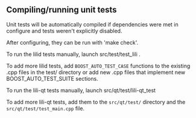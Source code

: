 Compiling/running unit tests
------------------------------------

Unit tests will be automatically compiled if dependencies were met in configure
and tests weren't explicitly disabled.

After configuring, they can be run with 'make check'.

To run the lilid tests manually, launch src/test/test_lili .

To add more lilid tests, add `BOOST_AUTO_TEST_CASE` functions to the existing
.cpp files in the test/ directory or add new .cpp files that
implement new BOOST_AUTO_TEST_SUITE sections.

To run the lili-qt tests manually, launch src/qt/test/lili-qt_test

To add more lili-qt tests, add them to the `src/qt/test/` directory and
the `src/qt/test/test_main.cpp` file.

